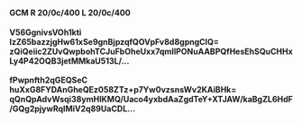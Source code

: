 #### GCM R 20/0c/400 L 20/0c/400
**V56GgnivsVOh1kti**<br/>**IzZ65bazzjgHw61xSe9gnBjpzqfQOVpFv8d8gpngClQ=**<br/>**zQiQeiic2ZUvQwpbohTCJuFbOheUxx7qmIlPONuAABPQfHesEhSQuCHHxLy4P42OQB3jetMMkaU513L/...**<br/><br/>
**fPwpnfth2qGEQSeC**<br/>**huXxG8FYDAnGheQEz058ZTz+p7Yw0vzsnsWv2KAiBHk=**<br/>**qQnQpAdvWsqi38ymHlKMQ/Uaco4yxbdAaZgdTeY+XTJAW/kaBgZL6HdF/GQg2pjywRqIMiV2q89UaCDL...**